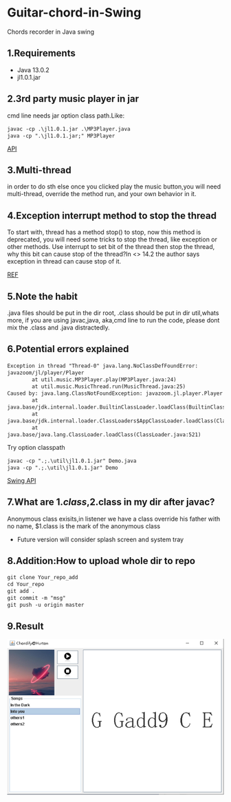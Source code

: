 # Guitar-chord-in-Swing
Chords recorder in Java swing
## 1.Requirements
- Java 13.0.2
- jl1.0.1.jar
## 2.3rd party music player in jar
cmd line needs jar option class path.Like:

```
javac -cp .\jl1.0.1.jar .\MP3Player.java
java -cp ".\jl1.0.1.jar;" MP3Player
```

[API](http://www.javazoom.net/javalayer/docs/docs1.0/index.html)
## 3.Multi-thread

in order to do sth else once you clicked play the music button,you will need multi-thread, override the method run, and your own behavior in it.

## 4.Exception interrupt method to stop the thread
To start with, thread has a method stop() to stop, now this method is deprecated, you will need some tricks to stop the thread, like exception or other methods.
Use interrupt to set bit of the thread then stop the thread, why this bit can cause stop of the thread?In <<Core Java Vol1>> 14.2 the author says exception in thread can cause stop of it.

[REF](http://c.biancheng.net/view/1186.html)


## 5.Note the habit
.java files should be put in the dir root, .class should be put in dir util,whats more, if you are using javac,java, aka,cmd line to run the code, please dont mix the .class and .java distractedly.



## 6.Potential errors explained
```
Exception in thread "Thread-0" java.lang.NoClassDefFoundError: javazoom/jl/player/Player
        at util.music.MP3Player.play(MP3Player.java:24)
        at util.music.MusicThread.run(MusicThread.java:25)
Caused by: java.lang.ClassNotFoundException: javazoom.jl.player.Player
        at java.base/jdk.internal.loader.BuiltinClassLoader.loadClass(BuiltinClassLoader.java:602)
        at java.base/jdk.internal.loader.ClassLoaders$AppClassLoader.loadClass(ClassLoaders.java:178)
        at java.base/java.lang.ClassLoader.loadClass(ClassLoader.java:521)
```

Try option classpath
```
javac -cp ".;.\util\jl1.0.1.jar" Demo.java
java -cp ".;.\util\jl1.0.1.jar" Demo
```
[Swing API](https://docs.oracle.com/javase/7/docs/api/javax/swing/package-summary.html)


## 7.What are $1.class,$2.class in my dir after javac?
Anonymous class exisits,in listener we have a class override his father with no name, $1.class is the  mark of the anonymous class

- Future version will consider splash screen and system tray


## 8.Addition:How to upload whole dir to repo
```
git clone Your_repo_add
cd Your_repo
git add . 
git commit -m "msg" 
git push -u origin master 
```
## 9.Result
![image](https://github.com/fragilebanana16/Guitar-chord-in-Swing/blob/master/naive.png)

